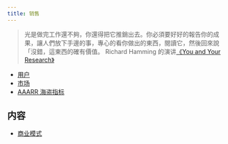 ```yaml
---
title: 销售
---
```

> 光是做完工作還不夠，你還得把它推銷出去。你必須要好好的報告你的成果，讓人們放下手邊的事，專心的看你做出的東西，閱讀它，然後回來說「沒錯，這東西的確有價值。
>  Richard Hamming 的演讲[《You and Your Research》](https://www.youtube.com/watch?v=8j3zEcusTuA)
* [用户](../u/user.md)
* [市场](../m/market.md)
* [AAARR 海盗指标](../a/aarrr.md)

## 内容
* [商业模式](../b/business-model.md)
